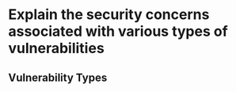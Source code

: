 # Explain the security concerns associated with various types of vulnerabilities
## Vulnerability Types
